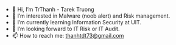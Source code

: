 - 👋 Hi, I’m TrThanh - Tarek Truong
- 👀 I’m interested in Malware (noob alert) and Risk management.
- 🌱 I’m currently learning Information Security at UIT.
- 💞️ I’m looking forward to IT Risk or IT Audit.
- 📫 How to reach me: thanhtdt73@gmail.com

<!---
TrThanh69/TrThanh69 is a ✨ special ✨ repository because its `README.md` (this file) appears on your GitHub profile.
You can click the Preview link to take a look at your changes.
--->
